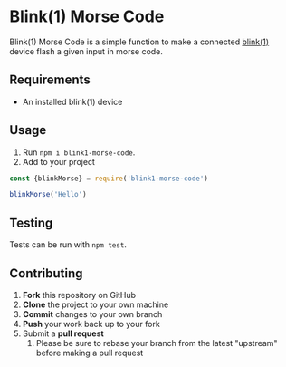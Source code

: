 # Blink(1) Morse Code

Blink(1) Morse Code is a simple function to make a connected [blink(1)](https://blink1.thingm.com) device flash a given
input in morse code.

## Requirements

- An installed blink(1) device

## Usage

1. Run `npm i blink1-morse-code`.
1. Add to your project

```javascript
const {blinkMorse} = require('blink1-morse-code')

blinkMorse('Hello')
```

## Testing

Tests can be run with `npm test`.

## Contributing

1. **Fork** this repository on GitHub
1. **Clone** the project to your own machine
1. **Commit** changes to your own branch
1. **Push** your work back up to your fork
1. Submit a **pull request**
    1. Please be sure to rebase your branch from the latest "upstream" before making a pull request